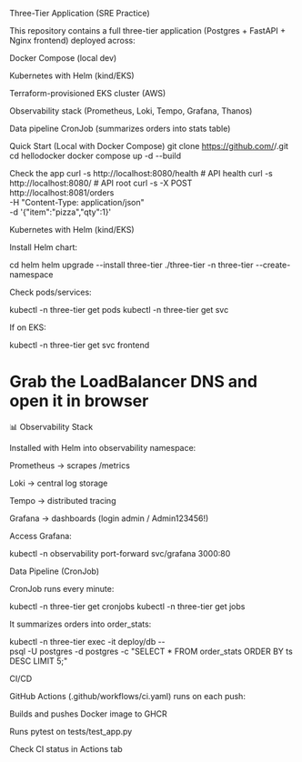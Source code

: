 Three-Tier Application (SRE Practice)

This repository contains a full three-tier application (Postgres + FastAPI + Nginx frontend) deployed across:

Docker Compose (local dev)

Kubernetes with Helm (kind/EKS)

Terraform-provisioned EKS cluster (AWS)

Observability stack (Prometheus, Loki, Tempo, Grafana, Thanos)

Data pipeline CronJob (summarizes orders into stats table)

Quick Start (Local with Docker Compose)
git clone https://github.com/<your-user>/<repo>.git
cd hellodocker
docker compose up -d --build

Check the app
curl -s http://localhost:8080/health   # API health
curl -s http://localhost:8080/         # API root
curl -s -X POST http://localhost:8081/orders \
  -H "Content-Type: application/json" \
  -d '{"item":"pizza","qty":1}'

Kubernetes with Helm (kind/EKS)

Install Helm chart:

cd helm
helm upgrade --install three-tier ./three-tier -n three-tier --create-namespace


Check pods/services:

kubectl -n three-tier get pods
kubectl -n three-tier get svc


If on EKS:

kubectl -n three-tier get svc frontend
# Grab the LoadBalancer DNS and open it in browser

📊 Observability Stack

Installed with Helm into observability namespace:

Prometheus → scrapes /metrics

Loki → central log storage

Tempo → distributed tracing

Grafana → dashboards (login admin / Admin123456!)

Access Grafana:

kubectl -n observability port-forward svc/grafana 3000:80

Data Pipeline (CronJob)

CronJob runs every minute:

kubectl -n three-tier get cronjobs
kubectl -n three-tier get jobs


It summarizes orders into order_stats:

kubectl -n three-tier exec -it deploy/db -- \
  psql -U postgres -d postgres -c "SELECT * FROM order_stats ORDER BY ts DESC LIMIT 5;"

CI/CD

GitHub Actions (.github/workflows/ci.yaml) runs on each push:

Builds and pushes Docker image to GHCR

Runs pytest on tests/test_app.py

Check CI status in Actions tab



